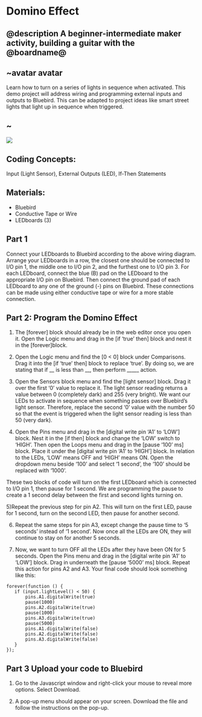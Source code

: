 # Domino Effect

## @description A beginner-intermediate maker activity, building a guitar with the @boardname@  

## ~avatar avatar

Learn how to turn on a series of lights in sequence when activated. This demo project will address wiring and programming external inputs and outputs to Bluebird. This can be adapted to project ideas like smart street lights that light up in sequence when triggered.

## ~

![](/static/bluebird/.png)

## Coding Concepts:
Input (Light Sensor), External Outputs (LED), If-Then Statements

## Materials:
* Bluebird
* Conductive Tape or Wire
* LEDboards (3)


## Part 1

Connect your LEDboards to Bluebird according to the above wiring diagram. Arrange your LEDboards in a row, the closest one should be connected to I/O pin 1, the middle one to I/O pin 2, and the furthest one to I/O pin 3.
For each LEDboard, connect the blue (B) pad on the LEDboard to the appropriate I/O pin on Bluebird. Then connect the ground pad of each LEDboard to any one of the ground (-) pins on Bluebird. These connections can be made using either conductive tape or wire for a more stable connection.

## Part 2: Program the Domino Effect

1) The [forever] block should already be in the web editor once you open it. Open the Logic menu and drag in the [if ‘true’ then] block and nest it in the [forever]block.

2) Open the Logic menu and find the [0 < 0] block under Comparisons. Drag it into the [if ‘true’ then] block to replace ‘true’. By doing so, we are stating that if __ is less than __, then perform _____ action.

3) Open the Sensors block menu and find the [light sensor] block. Drag it over the first ‘0’ value to replace it. The light sensor reading returns a value between 0 (completely dark) and 255 (very bright). We want our LEDs to activate in sequence when something passes over Bluebird’s light sensor. Therefore, replace the second ‘0’ value with the number 50 so that the event is triggered when the light sensor reading is less than 50 (very dark).


4) Open the Pins menu and drag in the [digital write pin ‘A1’ to ‘LOW’] block. Nest it in the [if then] block and change the ‘LOW’ switch to ‘HIGH’. Then open the Loops menu and drag in the [pause ‘100’ ms] block. Place it under the [digital write pin ‘A1’ to ‘HIGH’] block. In relation to the LEDs, ‘LOW’ means OFF and ‘HIGH’ means ON. Open the dropdown menu beside ‘100’ and select ‘1 second’, the ‘100’ should be replaced with ‘1000’.

These two blocks of code will turn on the first LEDboard which is connected to I/O pin 1, then pause for 1 second. We are programming the pause to create a 1 second delay between the first and second lights turning on.



5)Repeat the previous step for pin A2. This will turn on the first LED, pause for 1 second, turn on the second LED, then pause for another second.



6) Repeat the same steps for pin A3, except change the pause time to ‘5 seconds’ instead of ‘1 second’. Now once all the LEDs are ON, they will continue to stay on for another 5 seconds.



7) Now, we want to turn OFF all the LEDs after they have been ON for 5 seconds. Open the Pins menu and drag in the [digital write pin ‘A1’ to ‘LOW’] block. Drag in underneath the [pause ‘5000’ ms] block. Repeat this action for pins A2 and A3. Your final code should look something like this:

```blocks
forever(function () {
   if (input.lightLevel() < 50) {
       pins.A1.digitalWrite(true)
       pause(1000)
       pins.A2.digitalWrite(true)
       pause(1000)
       pins.A3.digitalWrite(true)
       pause(5000)
       pins.A1.digitalWrite(false)
       pins.A2.digitalWrite(false)
       pins.A3.digitalWrite(false)
   }
});
```

## Part 3 Upload your code to Bluebird

1) Go to the Javascript window and right-click your mouse to reveal more options. Select Download.

2) A pop-up menu should appear on your screen. Download the file and follow the instructions on the pop-up.
